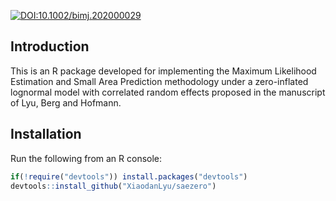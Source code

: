 [![DOI:10.1002/bimj.202000029](https://zenodo.org/badge/DOI/10.1002/bimj.202000029.svg)](https://onlinelibrary.wiley.com/doi/abs/10.1002/bimj.202000029)

## Introduction

This is an R package developed for implementing the Maximum Likelihood Estimation and Small Area Prediction methodology under a zero-inflated lognormal model with correlated random effects proposed in the manuscript of Lyu, Berg and Hofmann.

## Installation

Run the following from an R console:

``` r
if(!require("devtools")) install.packages("devtools")
devtools::install_github("XiaodanLyu/saezero")
```

